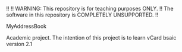 !!
!! WARNING: This repository is for teaching purposes ONLY.
!! The software in this repository is COMPLETELY UNSUPPORTED.
!!

MyAddressBook

Academic project.
The intention of this project is to learn vCard bsaic version 2.1 
